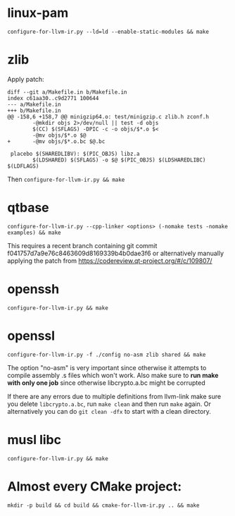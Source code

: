 # linux-pam

`configure-for-llvm-ir.py --ld=ld --enable-static-modules && make`

# zlib

Apply patch:

```
diff --git a/Makefile.in b/Makefile.in
index c61aa30..c9d2771 100644
--- a/Makefile.in
+++ b/Makefile.in
@@ -158,6 +158,7 @@ minigzip64.o: test/minigzip.c zlib.h zconf.h
        -@mkdir objs 2>/dev/null || test -d objs
        $(CC) $(SFLAGS) -DPIC -c -o objs/$*.o $<
        -@mv objs/$*.o $@
+       -@mv objs/$*.o.bc $@.bc

 placebo $(SHAREDLIBV): $(PIC_OBJS) libz.a
        $(LDSHARED) $(SFLAGS) -o $@ $(PIC_OBJS) $(LDSHAREDLIBC) $(LDFLAGS)

```

Then `configure-for-llvm-ir.py && make`

# qtbase

`configure-for-llvm-ir.py --cpp-linker <options> (-nomake tests -nomake examples) && make`

This requires a recent branch containing git commit f041757d7a9e76c8463609d8169339b4b0dae3f6 or
alternatively manually applying the patch from https://codereview.qt-project.org/#/c/109807/

# openssh

`configure-for-llvm-ir.py && make`

# openssl
`configure-for-llvm-ir.py -f ./config no-asm zlib shared && make`

The option "no-asm" is very important since otherwise it attempts to compile assembly .s files which won't work.
Also make sure to **run make with only one job** since otherwise libcrypto.a.bc might be corrupted

If there are any errors due to multiple definitions from llvm-link make sure you delete `libcrypto.a.bc`, run `make clean`
and then run `make` again. Or alternatively you can do `git clean -dfx` to start with a clean directory.

# musl libc

`configure-for-llvm-ir.py && make`

# Almost every CMake project:

`mkdir -p build && cd build && cmake-for-llvm-ir.py .. && make`